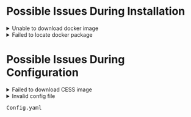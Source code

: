 # Possible Issues During Installation

<details>
  <summary>Unable to download docker image</summary>
  During the installation process, docker is used to download cess image. If the following exception occurs when installing the <pre>cess-nodeadm</pre>:

  <img alt="Docker Daemon Issue" src="../assets/storage-node/troubleshooting/docker-daemon-issue.png" width="100%" height="auto" decoding="async"/>

  Make sure cmds are in the root privilege or with sudo command.
  Start docker on your system:

  ```bash
  systemctl start docker
  ```

  Reinstall the `cess-nodeadm`:

  ```bash
  ./install.sh
  ```

  ⚠️ Note that all CESS program commands must have sudo privileges.
</details>

<details>
  <summary>Failed to locate docker package</summary>
  If the following error occurs when installing the <pre>cess-nodeadm</pre>:

  <img alt="Docker Package Issue" src="../assets/storage-node/troubleshooting/docker-package-issue.webp" width="100%" height="auto" decoding="async" style="max-width: 100%;" />

  Try to delete docker with following commands:

  ```bash
  sudo systemctl stop docker
  docker stop $(docker ps -aq)
  docker rm -v $(docker ps -aq)
  docker rmi $(docker images -aq)
  docker volume rm $(docker volume ls -q)
  brew uninstall docker
  ```

  Reinstall Docker:

  ```bash
  sudo apt-get install docker-ce
  sudo systemctl enable docker
  sudo systemctl start docker
  ```
</details>

# Possible Issues During Configuration

<details>
  <summary>Failed to download CESS image</summary>
  If the following error occurs when setting up the config:

  <img alt="CESS Image Download Issue" src="../assets/storage-node/troubleshooting/cess-image-download-issue.png" width="100%" height="auto" decoding="async" style="max-width: 100%;" />

  Make sure to run commands in the root privilege or with <pre>sudo</pre> command.
  Try `cess config set` command.
</details>

<details>
  <summary>Invalid config file <pre>Config.yaml</pre></summary>
  <img alt="Invalid Config Issue" src="../assets/storage-node/troubleshooting/invalid-config-issue.webp" width="100%" height="auto" decoding="async" style="max-width: 100%;" />

  Delete file `/usr/bin/yq`:

  ```bash
  sudo rm /usr/bin/yq
  ```

  Reinstall <pre>cess-nodeadm</pre> again:

  ```bash
  ./install.sh
  ```
</details>
